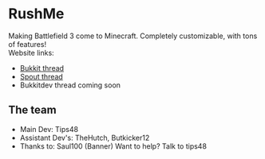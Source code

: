 RushMe
=====

Making Battlefield 3 come to Minecraft.  Completely customizable, with tons of features!  
Website links:
* [Bukkit thread](http://forums.bukkit.org/threads/wip-rushme-v0-1-guns-more-1337.44608/)
* [Spout thread](http://forums.getspout.org/threads/wip-rushme-v0-1-guns-more-1337.43/)
* Bukkitdev thread coming soon

The team
-----------
* Main Dev: Tips48
* Assistant Dev's: TheHutch, Butkicker12
* Thanks to: Saul100 (Banner)
Want to help? Talk to tips48